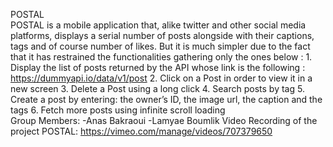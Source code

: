 POSTAL                                                                                                                                                                                                                                                                                                                                                  
POSTAL is a mobile application that, alike twitter and other social media platforms, displays a serial number of posts alongside with their captions, tags and of course number of likes. But it is much simpler due to the fact that it has restrained the functionalities gathering only the ones below :                                                                 1.	Display the list of posts returned by the API whose link is the following : https://dummyapi.io/data/v1/post                                                         2.	Click on a Post in order to view it in a new screen                                                                                                                   3.	Delete a Post using a long click                                                                                                                                     4.	Search posts by tag                                                                                                                                                   5. Create a post by entering: the owner’s ID, the image url, the caption and the tags                                                                                     6.	Fetch more posts using infinite scroll loading                                                                                             
Group Members:                                                                                                                                                                          -Anas Bakraoui                                                                                                                                                            -Lamyae Boumlik
Video Recording of the project POSTAL:                                                                                                                                                                         https://vimeo.com/manage/videos/707379650 
